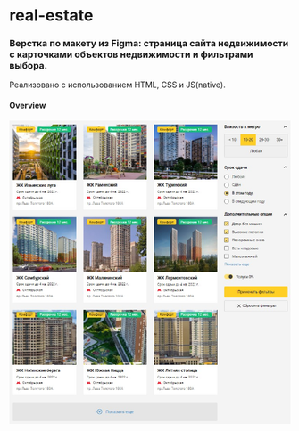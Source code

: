 # real-estate


<h3>Верстка по макету из Figma: страница сайта недвижимости с карточками объектов недвижимости и фильтрами выбора.</h3>
<p>Реализовано с использованием HTML, CSS и JS(native).</p>

<h4>Overview</h4>

<img src="overview_real-estate.jpg" />
